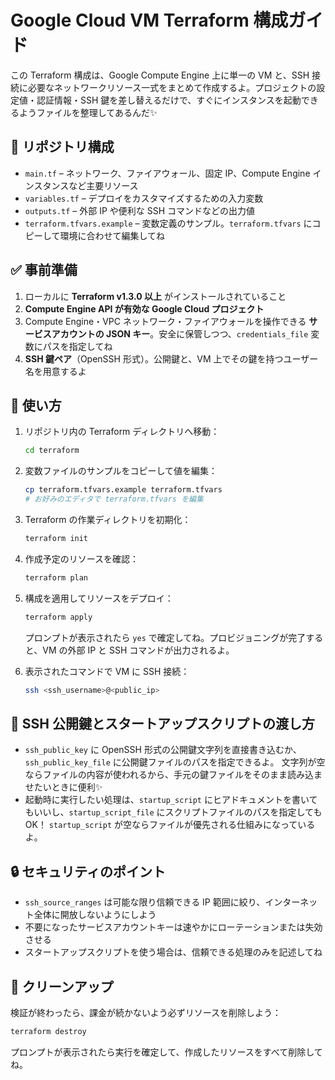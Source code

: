 # Google Cloud VM Terraform 構成ガイド

この Terraform 構成は、Google Compute Engine 上に単一の VM と、SSH 接続に必要なネットワークリソース一式をまとめて作成するよ。プロジェクトの設定値・認証情報・SSH 鍵を差し替えるだけで、すぐにインスタンスを起動できるようファイルを整理してあるんだ✨

## 📁 リポジトリ構成

- `main.tf` – ネットワーク、ファイアウォール、固定 IP、Compute Engine インスタンスなど主要リソース
- `variables.tf` – デプロイをカスタマイズするための入力変数
- `outputs.tf` – 外部 IP や便利な SSH コマンドなどの出力値
- `terraform.tfvars.example` – 変数定義のサンプル。`terraform.tfvars` にコピーして環境に合わせて編集してね

## ✅ 事前準備

1. ローカルに **Terraform v1.3.0 以上** がインストールされていること
2. **Compute Engine API が有効な Google Cloud プロジェクト**
3. Compute Engine・VPC ネットワーク・ファイアウォールを操作できる **サービスアカウントの JSON キー**。安全に保管しつつ、`credentials_file` 変数にパスを指定してね
4. **SSH 鍵ペア**（OpenSSH 形式）。公開鍵と、VM 上でその鍵を持つユーザー名を用意するよ

## 🚀 使い方

1. リポジトリ内の Terraform ディレクトリへ移動：

   ```bash
   cd terraform
   ```

2. 変数ファイルのサンプルをコピーして値を編集：

   ```bash
   cp terraform.tfvars.example terraform.tfvars
   # お好みのエディタで terraform.tfvars を編集
   ```

3. Terraform の作業ディレクトリを初期化：

   ```bash
   terraform init
   ```

4. 作成予定のリソースを確認：

   ```bash
   terraform plan
   ```

5. 構成を適用してリソースをデプロイ：

   ```bash
   terraform apply
   ```

   プロンプトが表示されたら `yes` で確定してね。プロビジョニングが完了すると、VM の外部 IP と SSH コマンドが出力されるよ。

6. 表示されたコマンドで VM に SSH 接続：

   ```bash
   ssh <ssh_username>@<public_ip>
   ```

## 🔑 SSH 公開鍵とスタートアップスクリプトの渡し方

- `ssh_public_key` に OpenSSH 形式の公開鍵文字列を直接書き込むか、`ssh_public_key_file` に公開鍵ファイルのパスを指定できるよ。
  文字列が空ならファイルの内容が使われるから、手元の鍵ファイルをそのまま読み込ませたいときに便利✨
- 起動時に実行したい処理は、`startup_script` にヒアドキュメントを書いてもいいし、`startup_script_file` にスクリプトファイルのパスを指定しても OK！
  `startup_script` が空ならファイルが優先される仕組みになっているよ。

## 🔒 セキュリティのポイント

- `ssh_source_ranges` は可能な限り信頼できる IP 範囲に絞り、インターネット全体に開放しないようにしよう
- 不要になったサービスアカウントキーは速やかにローテーションまたは失効させる
- スタートアップスクリプトを使う場合は、信頼できる処理のみを記述してね

## 🧹 クリーンアップ

検証が終わったら、課金が続かないよう必ずリソースを削除しよう：

```bash
terraform destroy
```

プロンプトが表示されたら実行を確定して、作成したリソースをすべて削除してね。

